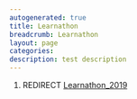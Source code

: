 ```yaml
---
autogenerated: true
title: Learnathon
breadcrumb: Learnathon
layout: page
categories: 
description: test description
---
```


1.  REDIRECT [Learnathon\_2019](Learnathon_2019)
